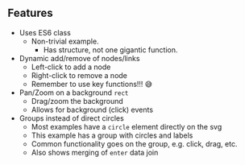 ## Features
* Uses ES6 class
  * Non-trivial example.
    * Has structure, not one gigantic function.
* Dynamic add/remove of nodes/links
  * Left-click to add a node
  * Right-click to remove a node
  * Remember to use key functions!!! :sweat_smile:
* Pan/Zoom on a background `rect`
  * Drag/zoom the background
  * Allows for background (click) events
* Groups instead of direct circles
  * Most examples have a `circle` element directly on the svg
  * This example has a group with circles and labels
  * Common functionality goes on the group, e.g. click, drag, etc.
  * Also shows merging of `enter` data join